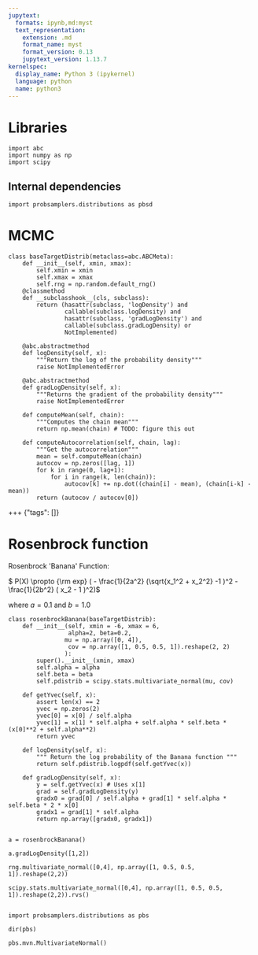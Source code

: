 ```yaml
---
jupytext:
  formats: ipynb,md:myst
  text_representation:
    extension: .md
    format_name: myst
    format_version: 0.13
    jupytext_version: 1.13.7
kernelspec:
  display_name: Python 3 (ipykernel)
  language: python
  name: python3
---
```


# Libraries

```{code-cell} ipython3
import abc
import numpy as np
import scipy
```

## Internal dependencies

```{code-cell} ipython3
import probsamplers.distributions as pbsd
```

# MCMC

```{code-cell} ipython3
class baseTargetDistrib(metaclass=abc.ABCMeta):
    def __init__(self, xmin, xmax):
        self.xmin = xmin
        self.xmax = xmax
        self.rng = np.random.default_rng()
    @classmethod
    def __subclasshook__(cls, subclass):
        return (hasattr(subclass, 'logDensity') and
                callable(subclass.logDensity) and
                hasattr(subclass, 'gradLogDensity') and
                callable(subclass.gradLogDensity) or
                NotImplemented)
    
    @abc.abstractmethod
    def logDensity(self, x):
        """Return the log of the probability density"""
        raise NotImplementedError
    
    @abc.abstractmethod
    def gradLogDensity(self, x):
        """Returns the gradient of the probability density"""
        raise NotImplementedError
    
    def computeMean(self, chain):
        """Computes the chain mean"""
        return np.mean(chain) # TODO: figure this out
        
    def computeAutocorrelation(self, chain, lag):
        """Get the autocorrelation"""
        mean = self.computeMean(chain)
        autocov = np.zeros([lag, 1])
        for k in range(0, lag+1):
            for i in range(k, len(chain)):
                autocov[k] += np.dot((chain[i] - mean), (chain[i-k] - mean))
        return (autocov / autocov[0])
```

+++ {"tags": []}

# Rosenbrock function
Rosenbrock 'Banana' Function:

$ P(X) \propto {\rm exp} ( - \frac{1}{2a^2} (\sqrt{x_1^2 + x_2^2} -1 )^2  - \frac{1}{2b^2} ( x_2 - 1 )^2)$

where $a=0.1$ and $b=1.0$

```{code-cell} ipython3
class rosenbrockBanana(baseTargetDistrib):
    def __init__(self, xmin = -6, xmax = 6,
                 alpha=2, beta=0.2,
                mu = np.array([0, 4]),
                 cov = np.array([1, 0.5, 0.5, 1]).reshape(2, 2)
                ):
        super().__init__(xmin, xmax)
        self.alpha = alpha
        self.beta = beta
        self.pdistrib = scipy.stats.multivariate_normal(mu, cov)
        
    def getYvec(self, x):
        assert len(x) == 2
        yvec = np.zeros(2)
        yvec[0] = x[0] / self.alpha
        yvec[1] = x[1] * self.alpha + self.alpha * self.beta * (x[0]**2 + self.alpha**2)
        return yvec

    def logDensity(self, x):
        """ Return the log probability of the Banana function """
        return self.pdistrib.logpdf(self.getYvec(x))
    
    def gradLogDensity(self, x):
        y = self.getYvec(x) # Uses x[1]
        grad = self.gradLogDensity(y)
        gradx0 = grad[0] / self.alpha + grad[1] * self.alpha * self.beta * 2 * x[0]
        gradx1 = grad[1] * self.alpha
        return np.array([gradx0, gradx1])
        
```

```{code-cell} ipython3
a = rosenbrockBanana()
```

```{code-cell} ipython3
a.gradLogDensity([1,2])
```

```{code-cell} ipython3
rng.multivariate_normal([0,4], np.array([1, 0.5, 0.5, 1]).reshape(2,2))
```

```{code-cell} ipython3
scipy.stats.multivariate_normal([0,4], np.array([1, 0.5, 0.5, 1]).reshape(2,2)).rvs()
```

```{code-cell} ipython3

```

```{code-cell} ipython3
import probsamplers.distributions as pbs
```

```{code-cell} ipython3
dir(pbs)
```

```{code-cell} ipython3
pbs.mvn.MultivariateNormal()
```

```{code-cell} ipython3

```
